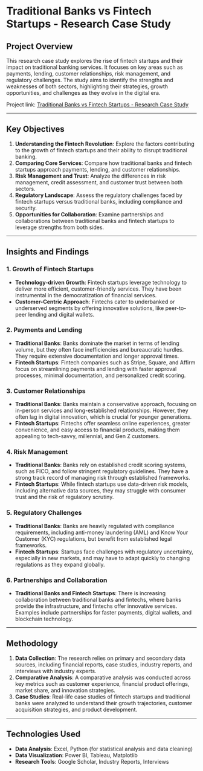 # Traditional Banks vs Fintech Startups - Research Case Study

## Project Overview
This research case study explores the rise of fintech startups and their impact on traditional banking services. It focuses on key areas such as payments, lending, customer relationships, risk management, and regulatory challenges. The study aims to identify the strengths and weaknesses of both sectors, highlighting their strategies, growth opportunities, and challenges as they evolve in the digital era.

Project link: [Traditional Banks vs Fintech Startups - Research Case Study](https://drive.google.com/file/d/16q1qXTOY_d3OO_FppeD0hdy59zf7pTeK/view?usp=sharing)

---

## Key Objectives
1. **Understanding the Fintech Revolution**: Explore the factors contributing to the growth of fintech startups and their ability to disrupt traditional banking.
2. **Comparing Core Services**: Compare how traditional banks and fintech startups approach payments, lending, and customer relationships.
3. **Risk Management and Trust**: Analyze the differences in risk management, credit assessment, and customer trust between both sectors.
4. **Regulatory Landscape**: Assess the regulatory challenges faced by fintech startups versus traditional banks, including compliance and security.
5. **Opportunities for Collaboration**: Examine partnerships and collaborations between traditional banks and fintech startups to leverage strengths from both sides.

---

## Insights and Findings

### 1. Growth of Fintech Startups
- **Technology-driven Growth**: Fintech startups leverage technology to deliver more efficient, customer-friendly services. They have been instrumental in the democratization of financial services.
- **Customer-Centric Approach**: Fintechs cater to underbanked or underserved segments by offering innovative solutions, like peer-to-peer lending and digital wallets.

### 2. Payments and Lending
- **Traditional Banks**: Banks dominate the market in terms of lending volume, but they often face inefficiencies and bureaucratic hurdles. They require extensive documentation and longer approval times.
- **Fintech Startups**: Fintech companies such as Stripe, Square, and Affirm focus on streamlining payments and lending with faster approval processes, minimal documentation, and personalized credit scoring.

### 3. Customer Relationships
- **Traditional Banks**: Banks maintain a conservative approach, focusing on in-person services and long-established relationships. However, they often lag in digital innovation, which is crucial for younger generations.
- **Fintech Startups**: Fintechs offer seamless online experiences, greater convenience, and easy access to financial products, making them appealing to tech-savvy, millennial, and Gen Z customers.

### 4. Risk Management
- **Traditional Banks**: Banks rely on established credit scoring systems, such as FICO, and follow stringent regulatory guidelines. They have a strong track record of managing risk through established frameworks.
- **Fintech Startups**: While fintech startups use data-driven risk models, including alternative data sources, they may struggle with consumer trust and the risk of regulatory scrutiny.

### 5. Regulatory Challenges
- **Traditional Banks**: Banks are heavily regulated with compliance requirements, including anti-money laundering (AML) and Know Your Customer (KYC) regulations, but benefit from established legal frameworks.
- **Fintech Startups**: Startups face challenges with regulatory uncertainty, especially in new markets, and may have to adapt quickly to changing regulations as they expand globally.

### 6. Partnerships and Collaboration
- **Traditional Banks and Fintech Startups**: There is increasing collaboration between traditional banks and fintechs, where banks provide the infrastructure, and fintechs offer innovative services. Examples include partnerships for faster payments, digital wallets, and blockchain technology.

---

## Methodology
1. **Data Collection**: The research relies on primary and secondary data sources, including financial reports, case studies, industry reports, and interviews with industry experts.
2. **Comparative Analysis**: A comparative analysis was conducted across key metrics such as customer experience, financial product offerings, market share, and innovation strategies.
3. **Case Studies**: Real-life case studies of fintech startups and traditional banks were analyzed to understand their growth trajectories, customer acquisition strategies, and product development.

---

## Technologies Used
- **Data Analysis**: Excel, Python (for statistical analysis and data cleaning)
- **Data Visualization**: Power BI, Tableau, Matplotlib
- **Research Tools**: Google Scholar, Industry Reports, Interviews
